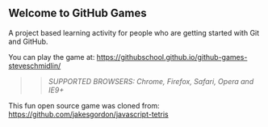 ## Welcome to GitHub Games

A project based learning activity for people who are getting started with Git and GitHub.

You can play the game at: https://githubschool.github.io/github-games-steveschmidlin/

>> _*SUPPORTED BROWSERS*: Chrome, Firefox, Safari, Opera and IE9+_

This fun open source game was cloned from: https://github.com/jakesgordon/javascript-tetris
